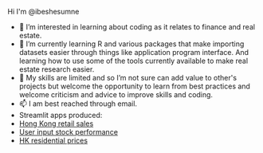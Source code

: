 Hi I'm @ibeshesumne
- 👀 I’m interested in learning about coding as it relates to finance and real estate. 
- 🌱 I’m currently learning R and various packages that make importing datasets easier through things like application program interface. And learning how to use some of the tools currently available to make real estate research easier. 
- 💞️ My skills are limited and so I’m not sure can add value to other's projects but welcome the opportunity to learn from best practices and welcome criticism and advice to improve skills and coding.  
- 📫 I am best reached through email.
- Streamlit apps produced:
- [Hong Kong retail sales](https://financetools-xat558fdsaj6porl7mdmcw.streamlit.app/)
- [User input stock performance](https://financetools-jzfnbvr6gbwjug8hnnyopj.streamlit.app/)
- [HK residential prices](https://financetools-nt3pxvcynltejwvajnswky.streamlit.app/)


<!---
ibeshesumne/ibeshesumne is a ✨ special ✨ repository because its `README.md` (this file) appears on your GitHub profile.
You can click the Preview link to take a look at your changes.
--->
